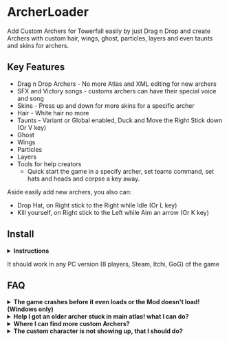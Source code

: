 <!-- <p align="center">
  <a href="#key-features">Key Features</a> •
  <a href="#how-to-use">Installation</a> •
  <a href="#download">Download</a> •
  <a href="#credits">Credits</a> •
  <a href="#related">Related</a> •
  <a href="#license">License</a>
</p>

![screenshot](https://raw.githubusercontent.com/amitmerchant1990/electron-markdownify/master/app/img/markdownify.gif) -->

# ArcherLoader

Add Custom Archers for Towerfall easily by just Drag n Drop and create Archers with custom hair, wings, ghost, particles, layers and even taunts and skins for archers.

## Key Features

* Drag n Drop Archers - No more Atlas and XML editing for new archers
* SFX and Victory songs - customs archers can have their special voice and song
* Skins - Press up and down for more skins for a specific archer
* Hair - White hair no more
* Taunts - Variant or Global enabled, Duck and Move the Right Stick down (Or V key)
* Ghost
* Wings
* Particles
* Layers
* Tools for help creators
  - Quick start the game in a specify archer, set teams command, set hats and heads and corpse a key away.

Aside easily add new archers, you also can:

* Drop Hat, on Right stick to the Right while Idle (Or L key)
* Kill yourself, on Right stick to the Left while Aim an arrow (Or K key)

## Install
<details><summary><b>Instructions</b></summary>
 
- Install [FortRise](https://github.com/Terria-K/FortRise)
- Download and Copy the "ArcherLoader" folder to "Mods" folder the game main folder (aka game Root)
(you game root is probably:C:\SteamLibrary\steamapps\common\TowerFall)
- Download a custom character (for instance, [⁠Madeline & Badeline](https://discord.com/channels/248961953656078337/1109196498849239082) or ⁠[Skeleton Archer](https://discord.com/channels/248961953656078337/1110725737461329950))
- Then you can put the custom archer *FOLDER* in any of the following folders:

```  
{Game Main folder}\Mods\ArcherLoader\CustomArchers
  
{Game Main folder}\CustomArchers
  
{Game Main folder}\Content\Mod\CustomArchers
  
{Game Main folder}\Mods\ArcherLoader\Content\CustomArchers
```

Install complete!
</details>

It should work in any PC version (8 players, Steam, Itchi, GoG) of the game

<h2><b>FAQ</b></h2>
  
<details><summary><b>The game crashes before it even loads or the Mod doesn't load! (Windows only)</b></summary>	 
If the game crashes before loading, or you see an error in the console that says 

An attempt was made to load an assembly from a network location which would have caused the assembly to be sandboxed in previous 
versions of the .NET Framework.

on Windows, head into the mod dll, open the properties and hit the unblock checkbox at the bottom.
</details>
 
<details><summary><b>Help I got an older archer stuck in main atlas! what I can do?</b></summary>
I can help!They can be extracted pretty easily now. Send me the files on [discord](https://discord.com/channels/248961953656078337/825482637216186421) and I see what I can do.
</details>

<details><summary><b>Where I can find more custom Archers?</b></summary>
Check in [here](https://discord.com/channels/248961953656078337/1109173629918384230)
</details>
 
<details><b><summary>The custom character is not showing up, that I should do?</b></summary>
  
* Check if FortRise is correcly installed by checking if the Mod option is in the main menu
* Check if ArcherLoader is correcly installed by checking if it is inside the Mod options
* Check you added the whole archer folder in one of the following folders:

```  
{Game Main folder}\Mods\ArcherLoader\CustomArchers
  
{Game Main folder}\CustomArchers
  
{Game Main folder}\Content\Mod\CustomArchers
  
{Game Main folder}\Mods\ArcherLoader\Content\CustomArchers
```
  * Ask help in the [discord](https://discord.com/channels/248961953656078337/825482637216186421) channel  
</details>



<!-- 
<h1 align="center">
  <br>
  <a href="http://www.amitmerchant.com/electron-markdownify"><img src="https://raw.githubusercontent.com/amitmerchant1990/electron-markdownify/master/app/img/markdownify.png" alt="Markdownify" width="200"></a>
  <br>
  Markdownify
  <br>
</h1>

<h4 align="center">A minimal Markdown Editor desktop app built on top of <a href="http://electron.atom.io" target="_blank">Electron</a>.</h4>


<p align="center">
  <a href="https://badge.fury.io/js/electron-markdownify">
    <img src="https://badge.fury.io/js/electron-markdownify.svg"
         alt="Gitter">
  </a>
  <a href="https://gitter.im/amitmerchant1990/electron-markdownify"><img src="https://badges.gitter.im/amitmerchant1990/electron-markdownify.svg"></a>
  <a href="https://saythanks.io/to/bullredeyes@gmail.com">
      <img src="https://img.shields.io/badge/SayThanks.io-%E2%98%BC-1EAEDB.svg">
  </a>
  <a href="https://www.paypal.me/AmitMerchant">
    <img src="https://img.shields.io/badge/$-donate-ff69b4.svg?maxAge=2592000&amp;style=flat">
  </a>
</p>
 -->

<!-- 
> **Note**
> If you're using Linux Bash for Windows, [see this guide](https://www.howtogeek.com/261575/how-to-run-graphical-linux-desktop-applications-from-windows-10s-bash-shell/) or use `node` from the command prompt.

## Download

You can [download](https://github.com/amitmerchant1990/electron-markdownify/releases/tag/v1.2.0) the latest installable version of Markdownify for Windows, macOS and Linux.

## Emailware

Markdownify is an [emailware](https://en.wiktionary.org/wiki/emailware). Meaning, if you liked using this app or it has helped you in any way, I'd like you send me an email at <bullredeyes@gmail.com> about anything you'd want to say about this software. I'd really appreciate it!

## Credits

This software uses the following open source packages:

- [Electron](http://electron.atom.io/)
- [Node.js](https://nodejs.org/)
- [Marked - a markdown parser](https://github.com/chjj/marked)
- [showdown](http://showdownjs.github.io/showdown/)
- [CodeMirror](http://codemirror.net/)
- Emojis are taken from [here](https://github.com/arvida/emoji-cheat-sheet.com)
- [highlight.js](https://highlightjs.org/)

## Related

[markdownify-web](https://github.com/amitmerchant1990/markdownify-web) - Web version of Markdownify

## Support

<a href="https://www.buymeacoffee.com/5Zn8Xh3l9" target="_blank"><img src="https://www.buymeacoffee.com/assets/img/custom_images/purple_img.png" alt="Buy Me A Coffee" style="height: 41px !important;width: 174px !important;box-shadow: 0px 3px 2px 0px rgba(190, 190, 190, 0.5) !important;-webkit-box-shadow: 0px 3px 2px 0px rgba(190, 190, 190, 0.5) !important;" ></a>

<p>Or</p> 

<a href="https://www.patreon.com/amitmerchant">
	<img src="https://c5.patreon.com/external/logo/become_a_patron_button@2x.png" width="160">
</a>

## You may also like...

- [Pomolectron](https://github.com/amitmerchant1990/pomolectron) - A pomodoro app
- [Correo](https://github.com/amitmerchant1990/correo) - A menubar/taskbar Gmail App for Windows and macOS

## License

MIT

---

> [amitmerchant.com](https://www.amitmerchant.com) &nbsp;&middot;&nbsp;
> GitHub [@amitmerchant1990](https://github.com/amitmerchant1990) &nbsp;&middot;&nbsp;
> Twitter [@amit_merchant](https://twitter.com/amit_merchant) -->

